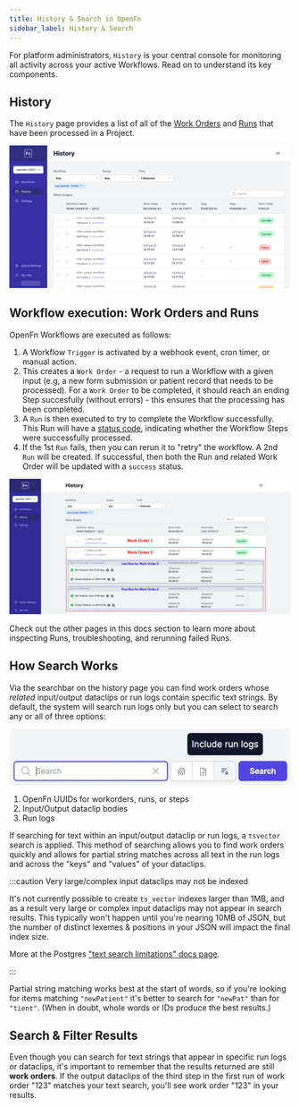 ```yaml
---
title: History & Search in OpenFn
sidebar_label: History & Search
---
```


For platform administrators, `History` is your central console for monitoring
all activity across your active Workflows. Read on to understand its key
components.

## History

The `History` page provides a list of all of the
[Work Orders](/documentation/get-started/terminology#work-order) and
[Runs](/documentation/get-started/terminology#run) that have been processed in a
Project.

![History](/img/case-referral-history.webp)

## Workflow execution: Work Orders and Runs

OpenFn Workflows are executed as follows:

1. A Workflow `Trigger` is activated by a webhook event, cron timer, or manual
   action.
2. This creates a `Work Order` - a request to run a Workflow with a given input
   (e.g, a new form submission or patient record that needs to be processed).
   For a `Work Order` to be completed, it should reach an ending Step
   succesfully (without errors) - this ensures that the processing has been
   completed.
3. A `Run` is then executed to try to complete the Workflow successfully. This
   Run will have a [status code](/documentation/monitor-history/status-codes),
   indicating whether the Workflow Steps were successfully processed.
4. If the 1st `Run` fails, then you can rerun it to "retry" the workflow. A 2nd
   `Run` will be created. If successful, then both the Run and related Work
   Order will be updated with a `success` status.

![History Page](/img/history-page-annotated.webp)

Check out the other pages in this docs section to learn more about inspecting
Runs, troubleshooting, and rerunning failed Runs.

## How Search Works

Via the searchbar on the history page you can find work orders whose _related_
input/output dataclips or run logs contain specific text strings. By default,
the system will search run logs only but you can select to search any or all of
three options:

![Search Options](/img/search-options.webp)

1. OpenFn UUIDs for workorders, runs, or steps
2. Input/Output dataclip bodies
3. Run logs

If searching for text within an input/output dataclip or run logs, a `tsvector`
search is applied. This method of searching allows you to find work orders
quickly and allows for partial string matches across all text in the run logs
and across the "keys" and "values" of your dataclips.

:::caution Very large/complex input dataclips may not be indexed

It's not currently possible to create `ts_vector` indexes larger than 1MB, and
as a result very large or complex input dataclips may not appear in search
results. This typically won't happen until you're nearing 10MB of JSON, but the
number of distinct lexemes & positions in your JSON will impact the final index
size.

More at the Postgres
["text search limitations" docs page](https://www.postgresql.org/docs/current/textsearch-limitations.html).

:::

Partial string matching works best at the start of words, so if you're looking
for items matching `"newPatient"` it's better to search for `"newPat"` than for
`"tient"`. (When in doubt, whole words or IDs produce the best results.)

## Search & Filter Results

Even though you can search for text strings that appear in specific run logs or
dataclips, it's important to remember that the results returned are still **work
orders**. If the output dataclips of the third step in the first run of work
order "123" matches your text search, you'll see work order "123" in your
results.
